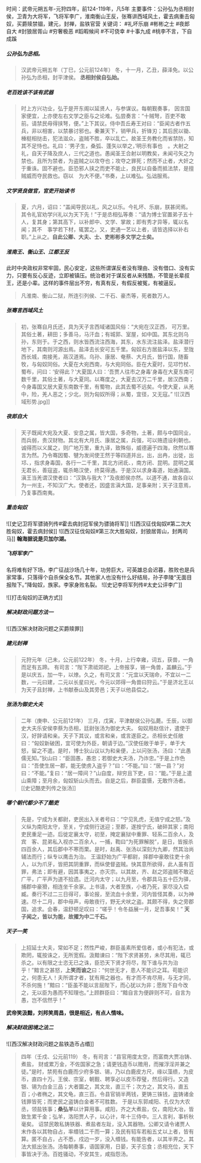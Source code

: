 时间：武帝元朔五年-元狩四年，前124-119年，凡5年
主要事件：公孙弘为丞相封侯，卫青为大将军，飞将军李广，淮南衡山王反，张骞讲西域风土，霍去病重击匈奴，买爵赎禁锢，建元，封禅，盐铁官营
关键词： #礼坏乐崩 #彬彬之士 #夜郎自大 #封狼居胥山 #穷奢极恶
#蹈暇候间 #不可侥幸 #十事九成 #桃李不言，下自成蹊

##### 公孙弘为丞相。
>汉武帝元朔五年（丁巳，公元前124年）
冬，十一月，乙丑，薛泽免。以公孙弘为丞相，封平津侯。 **丞相封侯自弘始。**

##### 老百姓该不该有武器
>时上方兴功业，弘于是开东阁以延贤人，与参谋议。每朝觐奏事， 因言国家便宜，上亦使左右文学之臣与之论难。弘尝奏言：“十贼弩，百吏不敢前。请禁民毋得挟弩，便。”上下其议。侍中吾丘寿王对曰：“臣闻古者作五兵，非以相害，以禁暴讨邪也。秦兼天下，销甲兵，折锋刃；其后民以锄、棰梃相挞击，犯法滋众，盗贼不胜，卒以乱亡。故圣王务教化而省禁防，知其不足恃也。礼曰：‘男子生，桑弧、蓬矢以举之，’明示有事也　。大射之礼，自天子降及庶人，三代之道也。愚闻圣王合射以明教矣，未闻弓矢之为禁也。且所为禁者，为盗贼之以攻夺也；攻夺之罪死；然而不止者，大奸之于重诛。固不避也。臣恐邪人挟之而吏不能止，良民以自备而抵法禁，是擅贼威而夺民救也。窃以　为大不便。”书奏，上以难弘。弘诎服焉。

##### 文学贤良做官，官吏开始读书
>夏，六月，诏曰：“盖闻导民以礼，风之以乐。今礼坏、乐崩，朕甚闵焉。其令礼官劝学兴礼以为天下先！”于是丞相弘等奏：“请为博士官置弟子五十人，复其身；第其高下，以补郎中、文学、掌故；即有秀才异等，辄以名闻；其不　事学若下材，辄罢之。又，吏通一艺以上者，请皆选择以补右职。”上从之。**自此公卿、大夫、士、吏彬彬多文学之士矣。**

##### 淮南王、衡山王、江都王反
此时中央政权非常牢固，民心安定，这些所谓谋反者没有理由、没有借口、没有实力，只要有反心反迹，立即被镇压。统治者对于谋反者从来残酷，不管是长辈叔王，还是小辈。这样的事件层出不穷，有真有反，有假反被冤，有被逼反。
>凡淮南、衡山二狱，所连引列侯、二千石、豪杰等，死者数万人。

##### 张骞言西域风土
>初，张骞自月氏还，具为天子言西域诸国风俗：“大宛在汉正西， 可万里。其俗土著，耕田；多善马，马汗血；有城郭、室屋，如中国。其东北则乌孙，东则于。于之西，则水皆西流注西海，其东，水东流注盐泽。盐泽潜行地下，其南则河源出焉。盐泽去长安可五千里。匈奴右方居盐泽以东，至陇西长城，南接羌，鬲汉道焉。乌孙、康居、奄蔡、大月氏，皆行国，随畜牧，与匈奴同俗。大夏在大宛西南，与大宛同俗。臣在大夏时，见邛竹杖、蜀布，问曰：‘安得此？’大夏国人曰：‘吾贾人往市之身毒’身毒在大夏东南可数千里，其俗土著，与大夏同。以骞度之，大夏去汉万二千里，居汉西南；今身毒国又居大夏东南数千里，有蜀物，此其去蜀不远矣。今使大夏，从羌中，险，羌人恶之；少北，则为匈奴所得；从蜀，宜径，又无寇。”
![[汉西域形势.jpg]]

##### 夜郎自大
>天子既闻大宛及大夏、安息之属，皆大国，多奇物，土著，颇与中国同业，而兵弱，贵汉财物。其北有大月氏、康居之属，兵强，可以赂遗设利朝也。诚得而以义属之，则广地万里，重九译，致殊俗，威德遍于四海，欣然以骞言为然。乃令骞因蜀、犍为发间使王然于等四道并出，出，出冉，出徙，出邛、，指求身毒国，各行一二千里，其北方闭氐、，南方闭、昆明。昆明之属无君长，善寇盗，辄杀略汉使，终莫得通。于是汉以求身毒道，始通滇国。滇王当羌谓汉使者曰：“汉孰与我大？”及夜郎侯亦然。以道不通，故各自以为一州主，不知汉广大。使者还，因盛言滇大国，足事亲附；天子注意焉，乃复事西南夷。

##### 重击匈奴
![[史记卫将军骠骑列传#霍去病封冠军侯为骠骑将军]]
![[西汉征伐匈奴#第二次大胜匈奴，霍去病封侯]]
![[西汉征伐匈奴#第三次大胜匈奴，封狼居胥山，封两司马]]
**翰海据说是贝加尔湖。**

##### 飞将军李广
名将难有好下场，李广征战沙场几十年，功劳巨大，可英雄总会迟暮，胜败也是兵家常事，只落得个自杀保全名节。其他家人也没有什么好结局，孙子李陵“无面目报陛下。”降匈奴，族家。李家身败名裂。
![[史记李将军列传#太史公评李广]]

![[打击匈奴的正确方式]]

##### 解决财政问题方法一

![[西汉解决财政问题之买爵赎罪]]

##### 建元封禅
>元狩元年（己未，公元前122年）
 冬，十月，上行幸雍，词五，获兽，一角而足有五蹄。 有司言：“陛下肃祗郊祀，上帝报享，锡一角兽，盖麟云。”于是以庆五，加一牛，以燎。久之，有司又言：“元宜以天瑞命，不宜以一二数，一元曰建，二元以长星曰光，今元以郊得一角兽曰狩云。”于是济北王以为天子且封禅，上书献泰山及其旁邑；天子以他县偿之。

##### 张汤为御史大夫
>二年（庚申、公元前121年）
 三月，戊寅，平津献侯公孙弘薨。壬辰，以御史大夫乐安侯李蔡为丞相，廷尉张汤为御史大夫。
 匈奴用赵信计，遣使于汉，好辞请和亲。天子下其议，或言和亲，或言遂臣之。丞相长史任敞曰：“匈奴新破困，宜可使为外臣，朝请于边。”汉使任敞于单于，单于大怒，留之不遣。是时，博士狄山议以为和亲便，上以问张汤，汤曰：“此愚儒无知。”狄山曰：“臣固愚，愚忠；若御史大夫汤，乃诈忠。”于是上作色曰：“吾使生居一郡，能无使虏入盗乎？”曰：“不能。”曰：“居一县？”对曰：“不能。”复曰：“居一障间？”山自度，辩穷且下吏，曰：“能。”于是上遣山乘障；至月余，匈奴斩山头而去。自是之后，群臣震慑，无敢忤汤者。
[[史记酷吏列传之张汤]]

##### 哪个朝代都少不了酷吏
>先是，宁成为关都尉，吏民出入关者号曰：“宁见乳虎，无值宁成之怒。”及义纵为南阳太守，至关，宁成侧行送迎；至郡，遂按宁氏，破碎其家；南阳吏民重足一迹。后徙定襄太守，初至，掩定襄狱中重罪、轻系二百余人，及宾　客、昆弟私入视亦二百余人，一捕，鞫曰“为死罪解脱”，是日，皆报杀四百余人，其后郡中不寒而栗。是时，赵禹、张汤以深刻为九卿，然其治尚辅法而行；纵专以鹰击为治。
 王温舒始为广平都尉，择郡中豪敢往吏十余人，以为爪牙，皆把其阴重罪，而纵使督盗贼。快其意所欲得，此人虽有百罪，弗法；即有避，因其事夷之，亦灭宗。以其故，齐、赵之郊盗贼不敢近广平，广平声为道不拾遗。迁河内太守；以九月至，令郡具马五十匹为驿，捕郡中豪猾，相连坐千余家。上书请，大者至族，小者乃死，家尽没入偿臧。奏行不过二三日得可，事论报，至流血十余里，河内皆怪其奏，以为神速。尽十二月，郡中毋声，毋敢夜行，野无犬吠之盗。其颇不得，失之旁郡国，追求。会春，温舒顿足叹曰：“嗟乎！令冬益展一月，足吾事矣！”
 **天子闻之，皆以为能，故擢为中二千石。**

##### 天子一笑
>上招延士大夫，常如不足；然性严峻，群臣虽素所爱信者，或小有犯法，或欺罔，辄按诛之，无所宽假。汲黯谏曰：“陛下求贤甚劳，未尽其用，辄已杀之。以有限之士恣无已之诛，臣恐天下贤才将尽，陛下谁与共为治乎！”黯言之甚怒，**上笑而谕之**曰：“何世无才，患人不能识之耳。苟能识之，何患无人！夫所谓才者，犹有用之器也，有才而不肯尽用，与无才同，不杀何施！”黯曰：“臣虽不能以言屈陛下，而心犹以为非；愿陛下自今改之，无以臣为愚而不知理也。”上顾群臣曰：“黯自言为便辟则不可，自言为愚，岂不信然乎！”

**武帝笑汲黯，刘邦笑周昌，很是相近，有点人情味。**

##### 解决财政困境之法二
![[西汉解决财政问题之盐铁造币占缗]]
>四年（壬戍、公元前119）
 冬，有司言：“县官用度太空，而富商大贾冶铸、煮盐， 财或累万金，不佐国家之急；请更钱造币以赡用，而摧浮淫并兼之徒。”是时，禁苑有白鹿而少府多银、锡，乃以白鹿皮方尺，缘以藻缋，为皮币，直四十万。王侯、宗室，朝觐、聘享必以皮币荐璧，然后得行。又造银、锡为白金三品；大者圜之，其文龙，直三千；次方之，其文马，直五百；小者椭之，其文龟，直三百。令县官销半两钱，更铸三铢钱，盗铸诸金钱罪皆死；而吏民之盗铸白金者不可胜数。
 于是以东郭咸阳、孔仅为大农丞，领盐铁事；**桑弘羊**以计算用事。咸阳，齐之大煮盐，仅，南阳大冶，皆致生累千金；弘羊，洛阳贾人子，以心计，年十三侍中。三人言利，事析秋毫矣。
 诏禁民敢私铸铁器、煮盐者左趾，没入其器物。公卿又请令诸贾人末作各以其物自占，率缗钱二千而一算；及民有轺车若船五丈以上者，皆有算。匿不自占，占不悉，戍边一岁，没入缗钱。有能告者，以其半畀之。其法大抵出张汤。汤每朝奏事，语国家用，日晏，天子忘食；丞相充位，天下事皆决于汤。百姓骚动，不安其生，咸指怨汤。

